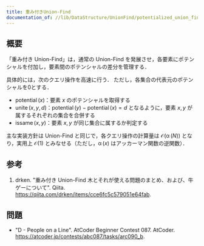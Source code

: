 ```yaml
---
title: 重み付きUnion-Find
documentation_of: //lib/DataStructure/UnionFind/potentialized_union_find.hpp
---
```



## 概要

「重み付き Union-Find」は，通常の Union-Find を発展させ，各要素にポテンシャルを付加し，要素間のポテンシャルの差分を管理する．

具体的には，次のクエリ操作を高速に行う．
ただし，各集合の代表元のポテンシャルを0とする．

- $\operatorname{potential}(x)$：要素 $x$ のポテンシャルを取得する
- $\operatorname{unite}(x, y, d)$：$\operatorname{potential}(y)-\operatorname{potential}(x)=d$ となるように，要素 $x, y$ が属するそれぞれの集合を合併する
- $\operatorname{issame}(x, y)$：要素 $x, y$ が同じ集合に属するか判定する

主な実装方針は Union-Find と同じで，各クエリ操作の計算量は $\mathcal{O}(\operatorname{\alpha}(N))$ となり，実用上  $\mathcal{O}(1)$ とみなせる（ただし，$\operatorname{\alpha}(x)$ はアッカーマン関数の逆関数）．


## 参考

1. drken. "重み付き Union-Find 木とそれが使える問題のまとめ、および、牛ゲーについて". Qiita. <https://qiita.com/drken/items/cce6fc5c579051e64fab>.


## 問題

- "D - People on a Line". AtCoder Beginner Contest 087. AtCoder. <https://atcoder.jp/contests/abc087/tasks/arc090_b>.
